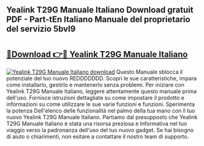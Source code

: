 ## Yealink T29G Manuale Italiano Download gratuit PDF - Part-tEn Italiano Manuale del proprietario del servizio 5bvI9

# <h2><a href="http://dffqxl2.blite.top/?on=Yealink+T29G+Manuale+Italiano">🔗Download 👉🔴 Yealink T29G Manuale Italiano</a></h2>

[![Yealink T29G Manuale Italiano download](https://i.imgur.com/lujVjoI.png)](http://dffqxl2.blite.top/?on=Yealink+T29G+Manuale+Italiano)
Questo Manuale sblocca il potenziale del tuo nuovo REDDDDDDD. Scopri le sue caratteristiche, impara come installarlo, gestirlo e mantenerlo senza problemi. Per iniziare con Yealink T29G Manuale Italiano, leggere attentamente questo manuale prima dell'uso. Fornisce istruzioni dettagliate su come impostare il prodotto e informazioni su come utilizzare le sue varie funzioni e funzioni. Sperimenta la potenza Dell'elenco delle funzionalità nel palmo della tua mano con il tuo nuovo Yealink T29G Manuale Italiano. Partiamo dal presupposto che Yealink T29G Manuale Italiano è stata una risorsa preziosa e Informativa nel tuo viaggio verso la padronanza dell'uso del tuo nuovo gadget. Se hai bisogno di aiuto o chiarimenti, non esitare a contattare il nostro team di supporto.
